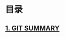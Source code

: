 # 目录

## [1. GIT SUMMARY](https://github.com/xavier-9527/technology-records-summary/tree/git-summary)
